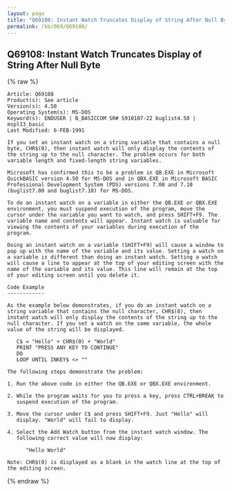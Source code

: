 ```yaml
---
layout: page
title: "Q69108: Instant Watch Truncates Display of String After Null Byte"
permalink: /kb/069/Q69108/
---
```


## Q69108: Instant Watch Truncates Display of String After Null Byte

{% raw %}

	Article: Q69108
	Product(s): See article
	Version(s): 4.50
	Operating System(s): MS-DOS
	Keyword(s): ENDUSER | B_BASICCOM SR# S910107-22 buglist4.50 | mspl13_basic
	Last Modified: 6-FEB-1991
	
	If you set an instant watch on a string variable that contains a null
	byte, CHR$(0), then instant watch will only display the contents of
	the string up to the null character. The problem occurs for both
	variable length and fixed-length string variables.
	
	Microsoft has confirmed this to be a problem in QB.EXE in Microsoft
	QuickBASIC version 4.50 for MS-DOS and in QBX.EXE in Microsoft BASIC
	Professional Development System (PDS) versions 7.00 and 7.10
	(buglist7.00 and buglist7.10) for MS-DOS.
	
	To do an instant watch on a variable in either the QB.EXE or QBX.EXE
	environment, you must suspend execution of the program, move the
	cursor under the variable you want to watch, and press SHIFT+F9. The
	variable name and contents will appear. Instant watch is valuable for
	viewing the contents of your variables during execution of the
	program.
	
	Doing an instant watch on a variable (SHIFT+F9) will cause a window to
	pop up with the name of the variable and its value. Setting a watch on
	a variable is different than doing an instant watch. Setting a watch
	will cause a line to appear at the top of your editing screen with the
	name of the variable and its value. This line will remain at the top
	of your editing screen until you delete it.
	
	Code Example
	------------
	
	As the example below demonstrates, if you do an instant watch on a
	string variable that contains the null character, CHR$(0), then
	instant watch will only display the contents of the string up to the
	null character. If you set a watch on the same variable, the whole
	value of the string will be displayed.
	
	   C$ = "Hello" + CHR$(0) + "World"
	   PRINT "PRESS ANY KEY TO CONTINUE"
	   DO
	   LOOP UNTIL INKEY$ <> ""
	
	The following steps demonstrate the problem:
	
	1. Run the above code in either the QB.EXE or QBX.EXE environment.
	
	2. While the program waits for you to press a key, press CTRL+BREAK to
	   suspend execution of the program.
	
	3. Move the cursor under C$ and press SHIFT+F9. Just "Hello" will
	   display. "World" will fail to display.
	
	4. Select the Add Watch button from the instant watch window. The
	   following correct value will now display:
	
	      "Hello World"
	
	Note: CHR$(0) is displayed as a blank in the watch line at the top of
	the editing screen.

{% endraw %}
